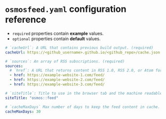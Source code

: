 # `osmosfeed.yaml` configuration reference

- `required` properties contain **example** values.
- `optional` properties contain **default** values.

```yaml
# `cacheUrl`: A URL that contains previous build output. (required)
cacheUrl: https://<github_username>.github.io/<github_repo>/cache.json

# `sources`: An array of RSS subscriptions. (required)
sources:
  # `href`: A URL that returns content in RSS 1.0, RSS 2.0, or Atom format. (required for each source)
  - href: https://example-website-1.com/feed/
  - href: https://example-website-2.com/feed/
  - href: https://example-website-3.com/feed/

# `siteTitle`: Title to use in the browser tab and the machine readable feed output. (optional)
siteTitle: "osmos::feed"

# `cacheMaxDays` Max number of days to keep the feed content in cache. A very large value can increase the initial load time of the site. (optional)
cacheMaxDays: 30
```
